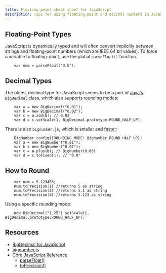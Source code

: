 ```yaml
--- 
title: Floating-point cheat sheet for JavaScript
description: Tips for using floating-point and decimal numbers in JavaScript
--- 
```


Floating-Point Types
--------
JavaScript is dynamically typed and will often convert implicitly between strings and floating-point numbers (which are IEEE 64 bit values). To force a variable to floating-point, use the global <code>parseFloat()</code> function.

		var num = parseFloat("3.5");

Decimal Types
-------------

The oldest decimal type for JavaScript seems to be a port of [Java's](/languages/java/) <code>BigDecimal</code> class, which also supports [rounding modes](/errors/rounding/):

		var a = new BigDecimal("0.01");
		var b = new BigDecimal("0.02");
		var c = a.add(b); // 0.03
		var d = c.setScale(1, BigDecimal.prototype.ROUND_HALF_UP);

There is also <code>bignumber.js</code>, which is smaller and [faster](http://jsperf.com/bignumber-js-vs-big-js-vs-decimal-js/8):

		BigNumber.config({ROUNDING_MODE: BigNumber.ROUND_HALF_UP})
		var a = new BigNumber("0.01");
		var b = new BigNumber("0.02");
		var c = a.plus(b); // BigNumber(0.03)
		var d = c.toFixed(1); // "0.0"


How to Round
------------

		var num = 5.123456;
		num.toPrecision(1) //returns 5 as string
		num.toPrecision(2) //returns 5.1 as string
		num.toPrecision(4) //returns 5.123 as string
		
Using a specific rounding mode:

		new BigDecimal("1.25").setScale(1, BigDecimal.prototype.ROUND_HALF_UP);


Resources 
---------
* [BigDecimal for JavaScript](https://github.com/dtrebbien/BigDecimal.js)
* [bignumber.js](https://github.com/MikeMcl/bignumber.js)
* [Core JavaScript Reference](https://developer.mozilla.org/en/JavaScript/Reference)  
  * [parseFloat()](https://developer.mozilla.org/en/JavaScript/Reference/Global_Objects/parseFloat)
  * [toPrecision()](https://developer.mozilla.org/en/JavaScript/Reference/Global_Objects/Number/toPrecision)

